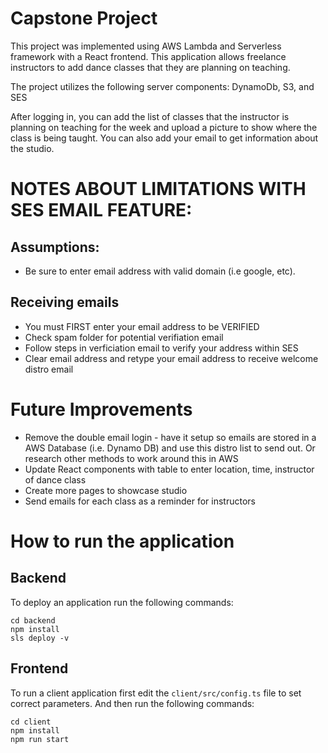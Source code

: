 # Capstone Project

This project was implemented using AWS Lambda and Serverless framework with a React frontend. This application allows freelance instructors to add dance classes that they are planning on teaching. 

The project utilizes the following server components: DynamoDb, S3, and SES

After logging in, you can add the list of classes that the instructor is planning on teaching for the week and upload a picture to show where the class is being taught. You can also add your email to get information about the studio. 

# NOTES ABOUT LIMITATIONS WITH SES EMAIL FEATURE:
## Assumptions: 
 * Be sure to enter email address with valid domain (i.e google, etc). 
## Receiving emails 
 * You must FIRST enter your email address to be VERIFIED 
 * Check spam folder for potential verifiation email 
 * Follow steps in verficiation email to verify your address within SES 
 * Clear email address and retype your email address to receive welcome distro email

# Future Improvements 

* Remove the double email login - have it setup so emails are stored in a AWS Database (i.e. Dynamo DB) and use this distro list to send out. Or research other methods to work around this in AWS 
* Update React components with table to enter location, time, instructor of dance class
* Create more pages to showcase studio 
* Send emails for each class as a reminder for instructors 

# How to run the application

## Backend

To deploy an application run the following commands:

```
cd backend
npm install
sls deploy -v
```

## Frontend

To run a client application first edit the `client/src/config.ts` file to set correct parameters. And then run the following commands:

```
cd client
npm install
npm run start
```


